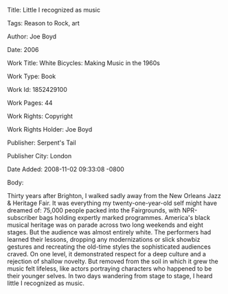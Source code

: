 Title:  Little I recognized as music

Tags:   Reason to Rock, art

Author: Joe Boyd

Date:   2006

Work Title: White Bicycles: Making Music in the 1960s

Work Type: Book

Work Id: 1852429100

Work Pages: 44

Work Rights: Copyright

Work Rights Holder: Joe Boyd

Publisher: Serpent's Tail

Publisher City: London

Date Added: 2008-11-02 09:33:08 -0800

Body: 

Thirty years after Brighton, I walked sadly away from the New Orleans Jazz &amp; Heritage Fair. It was everything my twenty-one-year-old self might have dreamed of: 75,000 people packed into the Fairgrounds, with NPR-subscriber bags holding expertly marked programmes. America's black musical heritage was on parade across two long weekends and eight stages. But the audience was almost entirely white. The performers had learned their lessons, dropping any modernizations or slick showbiz gestures and recreating the old-time styles the sophisticated audiences craved. On one level, it demonstrated respect for a deep culture and a rejection of shallow novelty. But removed from the soil in which it grew the music felt lifeless, like actors portraying characters who happened to be their younger selves. In two days wandering from stage to stage, I heard little I recognized as music.

